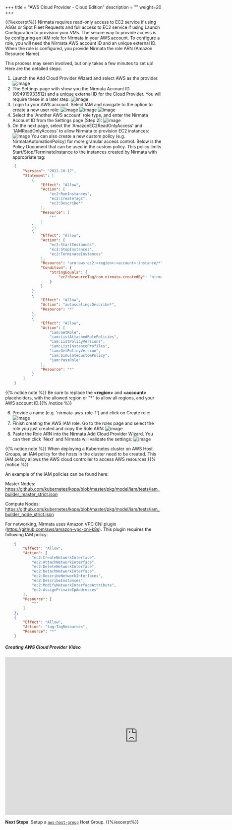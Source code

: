 +++
title = "AWS Cloud Provider - Cloud Edition"
description = ""
weight=20
+++

{{%excerpt%}}
Nirmata requires read-only access to EC2 service if using ASGs or Spot
Fleet Requests and full access to EC2 service if using Launch
Configuration to provision your VMs. The secure way to provide access is
by configuring an IAM role for Nirmata in your AWS account. To configure
a role, you will need the Nirmata AWS account ID and an unique external
ID. When the role is configured, you provide Nirmata the role ARN
(Amazon Resource Name).

This process may seem involved, but only takes a few minutes to set up!
Here are the detailed steps:

1.  Launch the Add Cloud Provider Wizard and select AWS as the provider.
![image](/images/AWS-IAM-Role-0.png)
2.  The Settings page with show you the Nirmata Account
    ID (094919933512) and a unique external ID for the Cloud Provider.
    You will require these in a later step:
    ![image](/images/AWS-IAM-Role-6.png)
3.  Login to your AWS account. Select IAM and navigate to the option to
    create a new user role:
![image](/images/AWS-IAM-Role-1.png)
![image](/images/AWS-IAM-Role-2.png)
![image](/images/AWS-IAM-Role-3.png)
4.  Select the 'Another AWS account' role type, and enter the Nirmata
    Account ID from the Settings page (Step 2):
![image](/images/AWS-IAM-Role-5-1.png)
5.  On the next page, select the 'AmazonEC2ReadOnlyAccess' and
    'IAMReadOnlyAccess' to allow Nirmata to provision EC2 instances:
![image](/images/AWS-IAM-Role-8-1.png)
You can also create a new custom policy (e.g. NirmataAutomationPolicy)
for more granular access control. Below is the Policy Document that can
be used in the custom policy. This policy limits
Start/Stop/TerminateInstance to the instances created by Nirmata with
appropriate tag:
``` json
    {
        "Version": "2012-10-17",
        "Statement": [
            {
                "Effect": "Allow",
                "Action": [
                    "ec2:RunInstances",
                    "ec2:CreateTags",
                    "ec2:Describe*"
                ],
                "Resource": [
                    "*"
                ]
            },
            {
                "Effect": "Allow",
                "Action": [
                    "ec2:StartInstances",
                    "ec2:StopInstances",
                    "ec2:TerminateInstances"
                ],
                "Resource": "arn:aws:ec2:<region>:<account>:instance/*",
                "Condition": {
                    "StringEquals": {
                        "ec2:ResourceTag/com.nirmata.createdBy": "nirmata"
                    }
                }
            },
            {
                "Effect": "Allow",
                "Action": "autoscaling:Describe*",
                "Resource": "*"
            },
            {
                "Effect": "Allow",
                "Action": [
                    "iam:GetRole",
                    "iam:ListAttachedRolePolicies",
                    "iam:ListPolicyVersions",
                    "iam:ListInstanceProfiles",
                    "iam:GetPolicyVersion",
                    "iam:SimulateCustomPolicy",
                    "iam:PassRole"
                ],
                "Resource": "*"
            }
        ]
    }
```
{{% notice note %}} Be sure to replace the **\<region\>** and **\<account\>**
placeholders, with the allowed region or "\*" to allow all regions,
and your AWS account ID.{{% /notice %}}

6.  Provide a name (e.g. 'nirmata-aws-role-1') and click on Create
    role:
![image](/images/AWS-IAM-Role-4-1.png)
7.  Finish creating the AWS IAM role. Go to the roles page and select
    the role you just created and copy the Role ARN:
![image](/images/AWS-IAM-Role-11.png)
8.  Paste the Role ARN into the Nirmata Add Cloud Provider Wizard. You
    can then click 'Next' and Nirmata will validate the settings:
![image](/images/AWS-IAM-Role-12.png)

{{% notice note %}} When deploying a Kubernetes cluster on AWS Host Groups, an IAM
policy for the hosts in the cluster need to be created. This IAM policy
allows the AWS cloud controller to access AWS resources.{{% /notice %}}

An example of the IAM policies can be found here:

Master Nodes:
<https://github.com/kubernetes/kops/blob/master/pkg/model/iam/tests/iam_builder_master_strict.json>

Compute Nodes:
<https://github.com/kubernetes/kops/blob/master/pkg/model/iam/tests/iam_builder_node_strict.json>

For networking, Nirmata uses Amazon VPC CNI plugin
(<https://github.com/aws/amazon-vpc-cni-k8s>). This plugin requires the
following IAM policy:
``` JSON
    {
        "Effect": "Allow",
        "Action": [
            "ec2:CreateNetworkInterface",
            "ec2:AttachNetworkInterface",
            "ec2:DeleteNetworkInterface",
            "ec2:DetachNetworkInterface",
            "ec2:DescribeNetworkInterfaces",
            "ec2:DescribeInstances",
            "ec2:ModifyNetworkInterfaceAttribute",
            "ec2:AssignPrivateIpAddresses"
        ],
        "Resource": [
            "*"
        ]
    },
    {
        "Effect": "Allow",
        "Action": "tag:TagResources",
        "Resource": "*"
    }
```
##### Creating AWS Cloud Provider Video
<iframe width="854" height="510" src="https://www.youtube.com/embed/5LPVg5ksXvI" frameborder="0" allowfullscreen></iframe>

**Next Steps**: Setup a [`aws-host-group`](/hostgroups/#aws-host-group)
Host Group.
{{%/excerpt%}}
